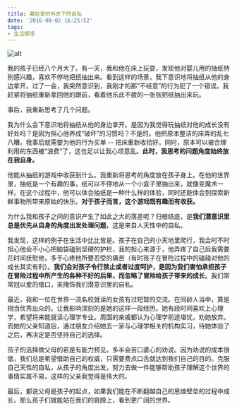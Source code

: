 ```yaml
---
title: 藏在爱的外衣下的自私
date: '2016-08-02 16:25:52'
tags:
- 生活感悟
---
```



![alt](/content/images/2016/08/20160803-1.jpg)

我的孩子已经八个月大了。有一天，我和他在床上玩耍，发现他对婴儿用的抽纸特别感兴趣，喜欢不停地把纸抽出来。看到这样的场景，我下意识地将抽纸从他的身边拿开。过了一会，我突然意识到，我刚才的那“不经意”的行为犯了一个错误。我赶紧将抽纸重新拿回他的跟前，看着他乐此不疲的一张张把纸抽出来玩。

事后，我重新思考了几个问题。

我为什么会下意识地将抽纸从他的身边拿开。是因为我觉得玩抽纸对他的成长没有好处吗？是因为担心他养成“破坏”的习惯吗？不是的。他把原本整洁的床弄的乱七八糟，我事后就需要为他的行为买单 -- 把床重新收拾好。同时，原本可以被合理利用的东西被“浪费”了，这也足以让我心烦意乱。**此时，我思考的问题角度始终放在我自身。**

他能从抽纸的游戏中收获到什么。我重新将思考的角度放在孩子身上。在他的世界里，抽纸是一个有趣的事，纸可以不停地从一个小盒子里抽出来，就像变魔术一样。在这个过程中，他可以体会抽纸是一种什么样的体验，同时还能体会到探索新鲜事物所带来原始的快乐。**对于孩子而言，这个游戏既有趣而有收获。**

为什么我和孩子之间的意识产生了如此之大的落差呢？归根结底，是**我们潜意识里总是优先从自身的角度出发处理问题**，这是来自人天性中的自私。

我发现，这样的例子在生活中比比皆是。孩子在自己的小天地里爬行，我会时不时担心他会不小心把脑袋磕到坚硬的护栏，我的担心来源于，他弄疼了自己后我需要花时间抚慰他，多于心疼他所要忍受的痛苦（有时孩子在冒险过程中的磕碰对他的成长其实有利）。**我们会对孩子令行禁止或者过度呵护，是因为我们害怕承担孩子在冒险过程中所产生的各种不好的后果，而忽略了冒险给孩子带来的成长**。我们常常冠以爱的借口，来掩饰我们潜意识里的自私。

最近，我和一位在世界一流名校就读的女孩有过短暂的交流。在同龄人当中，算是相当优秀出众的。让我影响深刻的是她的这样一段经历。她有段时间喜欢上心理学，希望将来能就读心理学专业。周围的亲戚都认为心理学前途堪忧，劝她放弃。而她的父亲知道后，通过朋友介绍她去一家与心理学相关的机构实习，待她体验了之后，再决定是否坚持自己的选择。

孩子的选择做父母的若是有能力预见，多半会苦口婆心的劝说。因为劝说的成本很低，我们总是希望借助自己的权威，只需要费点口舌就达到我们自己的目的。克服自己天性的自私，从孩子的角度出发，努力去做一件能够帮助孩子理解这个世界的事情实属不易，这样的父亲我觉得是伟大的。

最后，都说父母是孩子的起点，如果我们能在不断翻越自己的思维壁垒的过程中成长，那么孩子们就能站在我们的肩膀上，看到更广阔的世界。